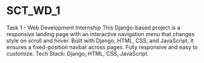 # SCT_WD_1
Task 1 - Web Development Internship This Django-based project is a responsive landing page with an interactive navigation menu that changes style on scroll and hover. Built with Django, HTML, CSS, and JavaScript, it ensures a fixed-position navbar across pages. Fully responsive and easy to customize. Tech Stack: Django, HTML, CSS, JavaScript.

